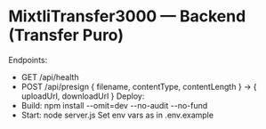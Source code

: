 # MixtliTransfer3000 — Backend (Transfer Puro)
Endpoints:
- GET /api/health
- POST /api/presign { filename, contentType, contentLength } -> { uploadUrl, downloadUrl }
Deploy:
- Build: npm install --omit=dev --no-audit --no-fund
- Start: node server.js
Set env vars as in .env.example
